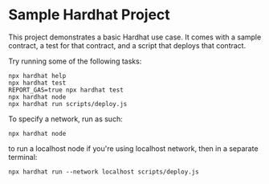 # Sample Hardhat Project

This project demonstrates a basic Hardhat use case. It comes with a sample contract, a test for that contract, and a script that deploys that contract.

Try running some of the following tasks:

```shell
npx hardhat help
npx hardhat test
REPORT_GAS=true npx hardhat test
npx hardhat node
npx hardhat run scripts/deploy.js
```

To specify a network, run as such:
```
npx hardhat node
```
to run a localhost node if you're using localhost network, then in a separate terminal: 
```
npx hardhat run --network localhost scripts/deploy.js
```
